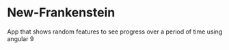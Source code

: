 # New-Frankenstein
App that shows random features to see progress over a period of time using angular 9
